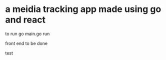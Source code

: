 # a meidia tracking app made using go and react 

to run
go main.go run

front end to be done 

test
